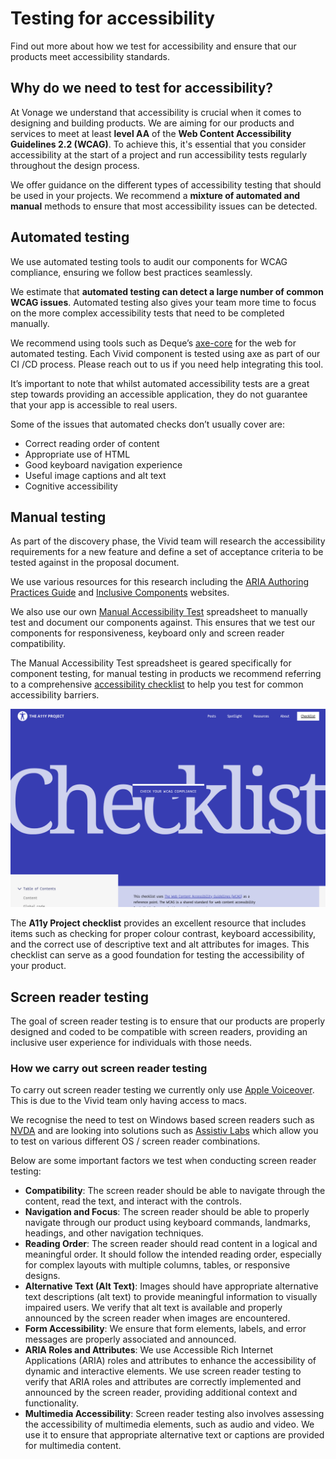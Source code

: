 # Testing for accessibility
 
 Find out more about how we test for accessibility and ensure that our products meet accessibility standards.

 ## Why do we need to test for accessibility?

At Vonage we understand that accessibility is crucial when it comes to designing and building products. We are aiming for our products and services to meet at least **level AA** of the **Web Content Accessibility Guidelines 2.2 (WCAG)**. To achieve this, it's essential that you consider accessibility at the start of a project and run accessibility tests regularly throughout the design process.

We offer guidance on the different types of accessibility testing that should be used in your projects. We recommend a **mixture of automated and  manual** methods to ensure that most accessibility issues can be detected.

## Automated testing

We use automated testing tools to audit our components for WCAG compliance, ensuring we follow best practices seamlessly.

We estimate that **automated testing can detect a large number of common WCAG issues**. Automated testing also gives your team more time to focus on the more complex accessibility tests that need to be completed manually.

We recommend using tools such as Deque’s [axe-core](https://www.deque.com/axe/) for the web for automated testing. Each Vivid component is tested using axe as part of our CI /CD process. Please reach out to us if you need help integrating this tool.

It’s important to note that whilst automated accessibility tests are a great step towards providing an accessible application, they do not guarantee that your app is accessible to real users.

Some of the issues that automated checks don’t usually cover are:

- Correct reading order of content
- Appropriate use of HTML
- Good keyboard navigation experience
- Useful image captions and alt text
- Cognitive accessibility

## Manual testing

As part of the discovery phase, the Vivid team will research the accessibility requirements for a new feature and define a set of acceptance criteria to be tested against in the proposal document.

We use various resources for this research including the [ARIA Authoring Practices Guide](https://www.w3.org/WAI/ARIA/apg/) and [Inclusive Components](https://inclusive-components.design/) websites.

We also use our own [Manual Accessibility Test](https://docs.google.com/spreadsheets/d/1UKyHg9DBqP8szAEbksoyfZab6G7lf98D0QWF9451aoU/edit#gid=1175911860) spreadsheet to manually test and document our components against. This ensures that we test our components for responsiveness, keyboard only and screen reader compatibility.

The Manual Accessibility Test spreadsheet is geared specifically for component testing, for manual testing in products we recommend referring to a comprehensive [accessibility checklist](https://www.a11yproject.com/checklist/) to help you test for common accessibility barriers.

[![Accessibility Project checklist](/assets/images/a11y-checklist.png)](https://www.a11yproject.com/checklist/)

The **A11y Project checklist** provides an excellent resource that includes items such as checking for proper colour contrast, keyboard accessibility, and the correct use of descriptive text and alt attributes for images. This checklist can serve as a good foundation for testing the accessibility of your product.

## Screen reader testing

The goal of screen reader testing is to ensure that our products are properly designed and coded to be compatible with screen readers, providing an inclusive user experience for individuals with those needs.

### How we carry out screen reader testing

To carry out screen reader testing we currently only use [Apple Voiceover](https://support.apple.com/en-gb/guide/voiceover/welcome/mac). This is due to the Vivid team only having access to macs. 

We recognise the need to test on Windows based screen readers such as [NVDA](https://www.nvaccess.org/about-nvda/) and are looking into solutions such as [Assistiv Labs](https://assistivlabs.com/) which allow you to test on various different OS / screen reader combinations.

Below are some important factors we test when conducting screen reader testing:

- **Compatibility**: The screen reader should be able to navigate through the content, read the text, and interact with the controls.
- **Navigation and Focus**: The screen reader should be able to properly navigate through our product using keyboard commands, landmarks, headings, and other navigation techniques.
- **Reading Order**: The screen reader should read content in a logical and meaningful order. It should follow the intended reading order, especially for complex layouts with multiple columns, tables, or responsive designs.
- **Alternative Text (Alt Text)**: Images should have appropriate alternative text descriptions (alt text) to provide meaningful information to visually impaired users. We verify that alt text is available and properly announced by the screen reader when images are encountered.
- **Form Accessibility**: We ensure that form elements, labels, and error messages are properly associated and announced.
- **ARIA Roles and Attributes**: We use Accessible Rich Internet Applications (ARIA) roles and attributes to enhance the accessibility of dynamic and interactive elements. We use screen reader testing to verify that ARIA roles and attributes are correctly implemented and announced by the screen reader, providing additional context and functionality.
- **Multimedia Accessibility**: Screen reader testing also involves assessing the accessibility of multimedia elements, such as audio and video. We use it to ensure that appropriate alternative text or captions are provided for multimedia content.
